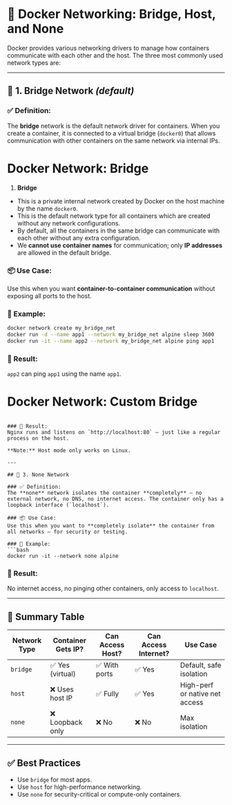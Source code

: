 
# 🐳 Docker Networking: Bridge, Host, and None

Docker provides various networking drivers to manage how containers communicate with each other and the host. The three most commonly used network types are:

---

## 🔹 1. Bridge Network *(default)*

### ✅ Definition:
The **bridge** network is the default network driver for containers. When you create a container, it is connected to a virtual bridge (`docker0`) that allows communication with other containers on the same network via internal IPs.
# Docker Network: Bridge

1. **Bridge**

- This is a private internal network created by Docker on the host machine by the name `docker0`.
- This is the default network type for all containers which are created without any network configurations.
- By default, all the containers in the same bridge can communicate with each other without any extra configuration.
- We **cannot use container names** for communication; only **IP addresses** are allowed in the default bridge.


### 📦 Use Case:
Use this when you want **container-to-container communication** without exposing all ports to the host.

### 🔧 Example:
```bash
docker network create my_bridge_net
docker run -d --name app1 --network my_bridge_net alpine sleep 3600
docker run -it --name app2 --network my_bridge_net alpine ping app1
```

### 📌 Result:
`app2` can ping `app1` using the name `app1`.
# Docker Network: Custom Bridge


```

### 📌 Result:
Nginx runs and listens on `http://localhost:80` — just like a regular process on the host.

**Note:** Host mode only works on Linux.

---

## 🔹 3. None Network

### ✅ Definition:
The **none** network isolates the container **completely** — no external network, no DNS, no internet access. The container only has a loopback interface (`localhost`).

### 📦 Use Case:
Use this when you want to **completely isolate** the container from all networks — for security or testing.

### 🔧 Example:
```bash
docker run -it --network none alpine
```

### 📌 Result:
No internet access, no pinging other containers, only access to `localhost`.

---

## 🔄 Summary Table

| Network Type | Container Gets IP? | Can Access Host? | Can Access Internet? | Use Case |
|--------------|--------------------|------------------|-----------------------|----------|
| `bridge`     | ✅ Yes (virtual)    | ✅ With ports     | ✅ Yes                 | Default, safe isolation |
| `host`       | ❌ Uses host IP     | ✅ Fully          | ✅ Yes                 | High-perf or native net access |
| `none`       | ❌ Loopback only    | ❌ No             | ❌ No                  | Max isolation |

---

## ✅ Best Practices

- Use `bridge` for most apps.
- Use `host` for high-performance networking.
- Use `none` for security-critical or compute-only containers.
